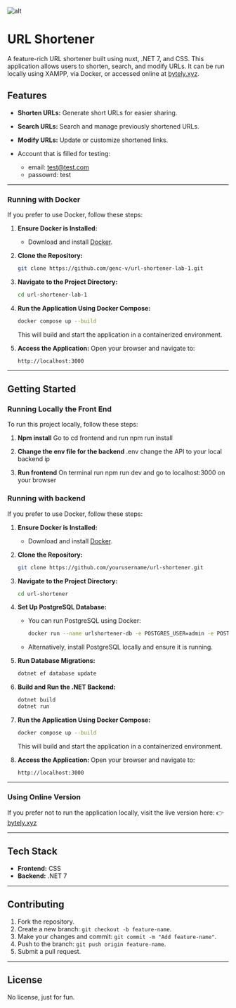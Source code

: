 ![alt](https://i.ibb.co/NYYLTPz/logo.png)

# URL Shortener

A feature-rich URL shortener built using nuxt, .NET 7, and CSS. This application allows users to shorten, search, and modify URLs. It can be run locally using XAMPP, via Docker, or accessed online at [bytely.xyz](https://bytely.xyz).

## Features

- **Shorten URLs:** Generate short URLs for easier sharing.
- **Search URLs:** Search and manage previously shortened URLs.
- **Modify URLs:** Update or customize shortened links.

- Account that is filled for testing:
  - email: test@test.com
  - passowrd: test

---

### Running with Docker

If you prefer to use Docker, follow these steps:

1. **Ensure Docker is Installed:**

   - Download and install [Docker](https://www.docker.com/).

2. **Clone the Repository:**

   ```bash
   git clone https://github.com/genc-v/url-shortener-lab-1.git
   ```

3. **Navigate to the Project Directory:**

   ```bash
   cd url-shortener-lab-1
   ```

4. **Run the Application Using Docker Compose:**

   ```bash
   docker compose up --build
   ```

   This will build and start the application in a containerized environment.

5. **Access the Application:**
   Open your browser and navigate to:
   ```
   http://localhost:3000
   ```

---

## Getting Started

### Running Locally the Front End

To run this project locally, follow these steps:

1. **Npm install**
   Go to cd frontend and run npm run install

2. **Change the env file for the backend**
   .env change the API to your local backend ip

3. **Run frontend**
   On terminal run npm run dev and go to localhost:3000 on your browser

### Running with backend

If you prefer to use Docker, follow these steps:

1. **Ensure Docker is Installed:**

   - Download and install [Docker](https://www.docker.com/).

2. **Clone the Repository:**

   ```bash
   git clone https://github.com/yourusername/url-shortener.git
   ```

3. **Navigate to the Project Directory:**

   ```bash
   cd url-shortener
   ```

4. **Set Up PostgreSQL Database:**

   - You can run PostgreSQL using Docker:
     ```bash
     docker run --name urlshortener-db -e POSTGRES_USER=admin -e POSTGRES_PASSWORD=admin -e POSTGRES_DB=urlshortener -p 5432:5432 -d postgres
     ```
   - Alternatively, install PostgreSQL locally and ensure it is running.

5. **Run Database Migrations:**

   ```bash
   dotnet ef database update
   ```

6. **Build and Run the .NET Backend:**

   ```bash
   dotnet build
   dotnet run
   ```

7. **Run the Application Using Docker Compose:**

   ```bash
   docker compose up --build
   ```

   This will build and start the application in a containerized environment.

8. **Access the Application:**
   Open your browser and navigate to:
   ```
   http://localhost:3000
   ```

---

### Using Online Version

If you prefer not to run the application locally, visit the live version here:
👉 [bytely.xyz](https://bytely.xyz)

---

## Tech Stack

- **Frontend:** CSS
- **Backend:** .NET 7

---

## Contributing

1. Fork the repository.
2. Create a new branch: `git checkout -b feature-name`.
3. Make your changes and commit: `git commit -m "Add feature-name"`.
4. Push to the branch: `git push origin feature-name`.
5. Submit a pull request.

---

## License

No license, just for fun.
